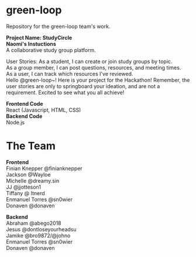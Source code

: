 # green-loop
Repository for the green-loop team's work.

**Project Name: StudyCircle**    
**Naomi's Instuctions**  
A collaborative study group platform.

User Stories:
As a student, I can create or join study groups by topic.  
As a group member, I can post questions, resources, and meeting times.  
As a user, I can track which resources I've reviewed.  
Hello @green-loop~! Here is your project for the Hackathon! Remember, the user stories are only to springboard your ideation, and are not a requirement. Excited to see what you all achieve!  

**Frontend Code**  
React (Javascript, HTML, CSS)   
**Backend Code**  
Node.js

# **The Team**  
**Frontend**  
Finian Knepper @finianknepper  
Jackson @Wayloe  
Michelle @dreamy.sin  
JJ @jjotteson1  
Tiffany @ Itnerd  
Enmanuel Torres @sn0wier    
Donaven @donaven  

**Backend**  
Abraham @abego2018  
Jesus @dontloseyourheadsu    
Jamike @bro9872/@johno  
Enmanuel Torres @sn0wier  
Donaven @donaven  
